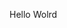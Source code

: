 Hello Wolrd






























































































































































































































































































































































































































